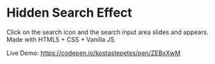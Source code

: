 # Hidden Search Effect
Click on the search icon and the search input area slides and appears. Made with HTML5 + CSS + Vanilla JS

Live Demo: https://codepen.io/kostastepetes/pen/ZEBxXwM
